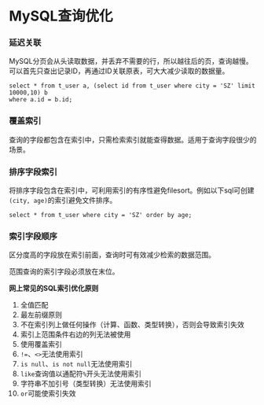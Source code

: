 # MySQL查询优化

### 延迟关联

MySQL分页会从头读取数据，并丢弃不需要的行，所以越往后的页，查询越慢。可以首先只查出记录ID，再通过ID关联原表，可大大减少读取的数据量。

```
select * from t_user a, (select id from t_user where city = 'SZ' limit 10000,10) b
where a.id = b.id;
```

### 覆盖索引

查询的字段都包含在索引中，只需检索索引就能查得数据。适用于查询字段很少的场景。

### 排序字段索引

将排序字段包含在索引中，可利用索引的有序性避免filesort。例如以下sql可创建`(city, age)`的索引避免文件排序。

```
select * from t_user where city = 'SZ' order by age;
```

### 索引字段顺序

区分度高的字段放在索引前面，查询时可有效减少检索的数据范围。

范围查询的索引字段必须放在末位。

**网上常见的SQL索引优化原则**

1. 全值匹配
2. 最左前缀原则
3. 不在索引列上做任何操作（计算、函数、类型转换），否则会导致索引失效
4. 索引上范围条件右边的列无法被使用
5. 使用覆盖索引
6. `!=`、`<>`无法使用索引
7. `is null`、`is not null`无法使用索引
8. `like`查询值以通配符`%`开头无法使用索引
9. 字符串不加引号（类型转换）无法使用索引
10. `or`可能使索引失效
